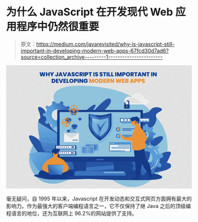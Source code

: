 # 为什么 JavaScript 在开发现代 Web 应用程序中仍然很重要

> 原文：<https://medium.com/javarevisited/why-is-javascript-still-important-in-developing-modern-web-apps-67fcd30d7ad6?source=collection_archive---------1----------------------->

![](img/8f5baecd945f116311cd5e8e6afa8b63.png)

毫无疑问，自 1995 年以来，Javascript 在开发动态和交互式网页方面拥有最大的影响力。作为最强大的客户端编程语言之一，它不仅保持了继 Java 之后的顶级编程语言的地位，还为互联网上 96.2%的网站提供了支持。